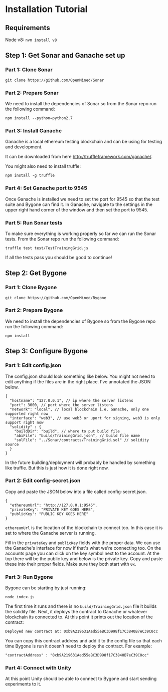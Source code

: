 # Installation Tutorial

## Requirements

Node v8: `nvm install v8`

## Step 1: Get Sonar and Ganache set up

### Part 1: Clone Sonar

`git clone https://github.com/OpenMined/Sonar`

### Part 2: Prepare Sonar

We need to install the dependencies of Sonar so from the Sonar repo run the following command:

`npm install --python=python2.7`

### Part 3: Install Ganache

Ganache is a local ethereum testing blockchain and can be using for testing and development.

It can be downloaded from here http://truffleframework.com/ganache/.

You might also need to install truffle:

`npm install -g truffle`

### Part 4: Set Ganache port to 9545

Once Ganache is installed we need to set the port for 9545 so that the test suite and Bygone can find it. In Ganache, navigate to the settings in the upper right hand corner of the window and then set the port to 9545.

### Part 5: Run Sonar tests

To make sure everything is working properly so far we can run the Sonar tests. From the Sonar repo run the following command:

`truffle test test/TestTrainingGrid.js`

If all the tests pass you should be good to continue!

## Step 2: Get Bygone

### Part 1: Clone Bygone

`git clone https://github.com/OpenMined/Bygone`

### Part 2: Prepare Bygone

We need to install the dependencies of Bygone so from the Bygone repo run the following command:

`npm install`

## Step 3: Configure Bygone

### Part 1: Edit config.json

The config.json should look something like below. You might not need to edit anything if the files are in the right place. I've annotated the JSON below.

```
{
  "hostname": "127.0.0.1", // ip where the server listens
  "port": 3000, // port where the server listens
  "network": "local", // local blockchain i.e. Ganache, only one supported right now
  "interface": "web3", // use web3 or uport for signing, web3 is only support right now
  "solidity" : {
    "buildDir": "build", // where to put build file
    "abiFile": "build/TrainingGrid.json", // build file name
    "solFile": "../Sonar/contracts/TrainingGrid.sol" // solidity source
  }
}
```

In the future building/deployment will probably be handled by something like truffle. But this is just how it is done right now.

### Part 2: Edit config-secret.json

Copy and paste the JSON below into a file called config-secret.json.

```
{
  "ethereumUrl": "http://127.0.0.1:9545",
  "privateKey": "PRIVATE KEY GOES HERE",
  "publicKey": "PUBLIC KEY GOES HERE"
}
```

`ethereumUrl` is the location of the blockchain to connect too. In this case it is set to where the Ganache server is running.

Fill in the `privateKey` and `publicKey` fields with the proper data. We can use the Ganache's interface for now if that's what we're connecting too. On the accounts page you can click on the key symbol next to the account. At the top there will be the public key and below is the private key. Copy and paste these into their proper fields. Make sure they both start with `0x`.

### Part 3: Run Bygone

Bygone can be starting by just running:

`node index.js`

The first time it runs and there is no `build/TrainingGrid.json` file it builds the solidity file. Next, it deploys the contract to Ganache or whatever blockchain its connected to. At this point it prints out the location of the contract:

`Deployed new contract at: 0xb9A219631Aed55eBC3D998f17C3840B7eC39C0cc`

You can copy this contract address and add it to the config file so that each time Bygone is run it doesn't need to deploy the contract. For example:

`"contractAddress" : "0xb9A219631Aed55eBC3D998f17C3840B7eC39C0cc"`

### Part 4: Connect with Unity

At this point Unity should be able to connect to Bygone and start sending experiments to it.
